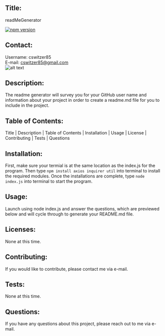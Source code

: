
## Title:
readMeGenerator

[![npm version](https://badge.fury.io/js/inquirer.svg)](https://badge.fury.io/js/inquirer)

## Contact:
Username: cswitzer85  
E-mail: cswitzer85@gmail.com  
![alt text](https://avatars3.githubusercontent.com/u/56979386?v=4)

## Description:
The readme generator will survey you for your GitHub user name and information about your project in order to create a readme.md file for you to include in the project.

## Table of Contents:
Title | Description | Table of Contents | Installation | Usage | License | Contributing | Tests | Questions

## Installation:
First, make sure your termial is at the same location as the index.js for the program. Then type `npm install axios inquirer util` into terminal to install the required modules. Once the installations are complete, type `node index.js` into terminal to start the program.

## Usage:
Launch using node index.js and answer the questions, which are previewed below and will cycle through to generate your README.md file.

## Licenses:
None at this time.

## Contributing:
If you would like to contribute, please contact me via e-mail.

## Tests:
None at this time.

## Questions:
If you have any questions about this project, please reach out to me via e-mail.
